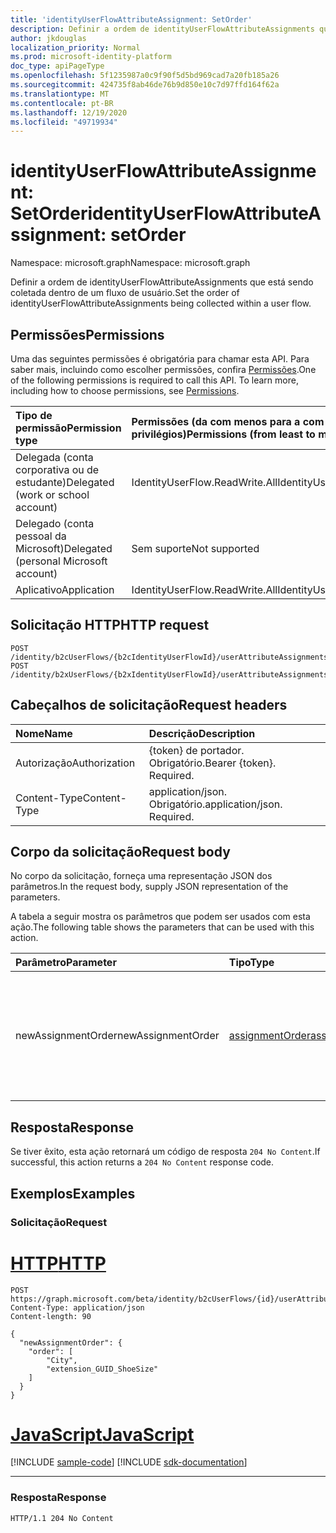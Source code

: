```yaml
---
title: 'identityUserFlowAttributeAssignment: SetOrder'
description: Definir a ordem de identityUserFlowAttributeAssignments que está sendo coletada dentro de um fluxo de usuário.
author: jkdouglas
localization_priority: Normal
ms.prod: microsoft-identity-platform
doc_type: apiPageType
ms.openlocfilehash: 5f1235987a0c9f90f5d5bd969cad7a20fb185a26
ms.sourcegitcommit: 424735f8ab46de76b9d850e10c7d97ffd164f62a
ms.translationtype: MT
ms.contentlocale: pt-BR
ms.lasthandoff: 12/19/2020
ms.locfileid: "49719934"
---
```

# <a name="identityuserflowattributeassignment-setorder"></a><span data-ttu-id="cebbc-103">identityUserFlowAttributeAssignment: SetOrder</span><span class="sxs-lookup"><span data-stu-id="cebbc-103">identityUserFlowAttributeAssignment: setOrder</span></span>

<span data-ttu-id="cebbc-104">Namespace: microsoft.graph</span><span class="sxs-lookup"><span data-stu-id="cebbc-104">Namespace: microsoft.graph</span></span>

<span data-ttu-id="cebbc-105">Definir a ordem de identityUserFlowAttributeAssignments que está sendo coletada dentro de um fluxo de usuário.</span><span class="sxs-lookup"><span data-stu-id="cebbc-105">Set the order of identityUserFlowAttributeAssignments being collected within a user flow.</span></span>

## <a name="permissions"></a><span data-ttu-id="cebbc-106">Permissões</span><span class="sxs-lookup"><span data-stu-id="cebbc-106">Permissions</span></span>

<span data-ttu-id="cebbc-p101">Uma das seguintes permissões é obrigatória para chamar esta API. Para saber mais, incluindo como escolher permissões, confira [Permissões](/graph/permissions-reference).</span><span class="sxs-lookup"><span data-stu-id="cebbc-p101">One of the following permissions is required to call this API. To learn more, including how to choose permissions, see [Permissions](/graph/permissions-reference).</span></span>

|<span data-ttu-id="cebbc-109">Tipo de permissão</span><span class="sxs-lookup"><span data-stu-id="cebbc-109">Permission type</span></span>|<span data-ttu-id="cebbc-110">Permissões (da com menos para a com mais privilégios)</span><span class="sxs-lookup"><span data-stu-id="cebbc-110">Permissions (from least to most privileged)</span></span>|
|:---|:---|
|<span data-ttu-id="cebbc-111">Delegada (conta corporativa ou de estudante)</span><span class="sxs-lookup"><span data-stu-id="cebbc-111">Delegated (work or school account)</span></span>|<span data-ttu-id="cebbc-112">IdentityUserFlow.ReadWrite.All</span><span class="sxs-lookup"><span data-stu-id="cebbc-112">IdentityUserFlow.ReadWrite.All</span></span>|
|<span data-ttu-id="cebbc-113">Delegado (conta pessoal da Microsoft)</span><span class="sxs-lookup"><span data-stu-id="cebbc-113">Delegated (personal Microsoft account)</span></span>|<span data-ttu-id="cebbc-114">Sem suporte</span><span class="sxs-lookup"><span data-stu-id="cebbc-114">Not supported</span></span>|
|<span data-ttu-id="cebbc-115">Aplicativo</span><span class="sxs-lookup"><span data-stu-id="cebbc-115">Application</span></span>|<span data-ttu-id="cebbc-116">IdentityUserFlow.ReadWrite.All</span><span class="sxs-lookup"><span data-stu-id="cebbc-116">IdentityUserFlow.ReadWrite.All</span></span>|

## <a name="http-request"></a><span data-ttu-id="cebbc-117">Solicitação HTTP</span><span class="sxs-lookup"><span data-stu-id="cebbc-117">HTTP request</span></span>

<!-- {
  "blockType": "ignored"
}
-->

``` http
POST /identity/b2cUserFlows/{b2cIdentityUserFlowId}/userAttributeAssignments/setOrder
POST /identity/b2xUserFlows/{b2xIdentityUserFlowId}/userAttributeAssignments/setOrder
```

## <a name="request-headers"></a><span data-ttu-id="cebbc-118">Cabeçalhos de solicitação</span><span class="sxs-lookup"><span data-stu-id="cebbc-118">Request headers</span></span>

|<span data-ttu-id="cebbc-119">Nome</span><span class="sxs-lookup"><span data-stu-id="cebbc-119">Name</span></span>|<span data-ttu-id="cebbc-120">Descrição</span><span class="sxs-lookup"><span data-stu-id="cebbc-120">Description</span></span>|
|:---|:---|
|<span data-ttu-id="cebbc-121">Autorização</span><span class="sxs-lookup"><span data-stu-id="cebbc-121">Authorization</span></span>|<span data-ttu-id="cebbc-p102">{token} de portador. Obrigatório.</span><span class="sxs-lookup"><span data-stu-id="cebbc-p102">Bearer {token}. Required.</span></span>|
|<span data-ttu-id="cebbc-124">Content-Type</span><span class="sxs-lookup"><span data-stu-id="cebbc-124">Content-Type</span></span>|<span data-ttu-id="cebbc-p103">application/json. Obrigatório.</span><span class="sxs-lookup"><span data-stu-id="cebbc-p103">application/json. Required.</span></span>|

## <a name="request-body"></a><span data-ttu-id="cebbc-127">Corpo da solicitação</span><span class="sxs-lookup"><span data-stu-id="cebbc-127">Request body</span></span>

<span data-ttu-id="cebbc-128">No corpo da solicitação, forneça uma representação JSON dos parâmetros.</span><span class="sxs-lookup"><span data-stu-id="cebbc-128">In the request body, supply JSON representation of the parameters.</span></span>

<span data-ttu-id="cebbc-129">A tabela a seguir mostra os parâmetros que podem ser usados com esta ação.</span><span class="sxs-lookup"><span data-stu-id="cebbc-129">The following table shows the parameters that can be used with this action.</span></span>

|<span data-ttu-id="cebbc-130">Parâmetro</span><span class="sxs-lookup"><span data-stu-id="cebbc-130">Parameter</span></span>|<span data-ttu-id="cebbc-131">Tipo</span><span class="sxs-lookup"><span data-stu-id="cebbc-131">Type</span></span>|<span data-ttu-id="cebbc-132">Descrição</span><span class="sxs-lookup"><span data-stu-id="cebbc-132">Description</span></span>|
|:---|:---|:---|
|<span data-ttu-id="cebbc-133">newAssignmentOrder</span><span class="sxs-lookup"><span data-stu-id="cebbc-133">newAssignmentOrder</span></span>|[<span data-ttu-id="cebbc-134">assignmentOrder</span><span class="sxs-lookup"><span data-stu-id="cebbc-134">assignmentOrder</span></span>](../resources/assignmentorder.md)|<span data-ttu-id="cebbc-135">Usado para definir a ordem dos atributos que estão sendo coletados dentro de um fluxo de usuário.</span><span class="sxs-lookup"><span data-stu-id="cebbc-135">Used to define the order of the attributes being collected within a user flow.</span></span>|

## <a name="response"></a><span data-ttu-id="cebbc-136">Resposta</span><span class="sxs-lookup"><span data-stu-id="cebbc-136">Response</span></span>

<span data-ttu-id="cebbc-137">Se tiver êxito, esta ação retornará um código de resposta `204 No Content`.</span><span class="sxs-lookup"><span data-stu-id="cebbc-137">If successful, this action returns a `204 No Content` response code.</span></span>

## <a name="examples"></a><span data-ttu-id="cebbc-138">Exemplos</span><span class="sxs-lookup"><span data-stu-id="cebbc-138">Examples</span></span>

### <a name="request"></a><span data-ttu-id="cebbc-139">Solicitação</span><span class="sxs-lookup"><span data-stu-id="cebbc-139">Request</span></span>


# <a name="http"></a>[<span data-ttu-id="cebbc-140">HTTP</span><span class="sxs-lookup"><span data-stu-id="cebbc-140">HTTP</span></span>](#tab/http)
<!-- {
  "blockType": "request",
  "name": "identityuserflowattributeassignment_setorder"
}
-->

``` http
POST https://graph.microsoft.com/beta/identity/b2cUserFlows/{id}/userAttributeAssignments/setOrder
Content-Type: application/json
Content-length: 90

{
  "newAssignmentOrder": {
    "order": [
        "City",
        "extension_GUID_ShoeSize"
    ]
  }
}
```
# <a name="javascript"></a>[<span data-ttu-id="cebbc-141">JavaScript</span><span class="sxs-lookup"><span data-stu-id="cebbc-141">JavaScript</span></span>](#tab/javascript)
[!INCLUDE [sample-code](../includes/snippets/javascript/identityuserflowattributeassignment-setorder-javascript-snippets.md)]
[!INCLUDE [sdk-documentation](../includes/snippets/snippets-sdk-documentation-link.md)]

---


### <a name="response"></a><span data-ttu-id="cebbc-142">Resposta</span><span class="sxs-lookup"><span data-stu-id="cebbc-142">Response</span></span>

<!-- {
  "blockType": "response",
  "truncated": true
}
-->

``` http
HTTP/1.1 204 No Content
```

